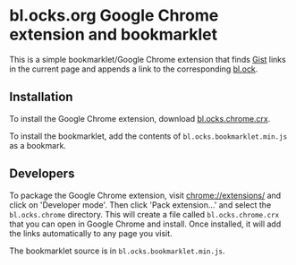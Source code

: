bl.ocks.org Google Chrome extension and bookmarklet
===================================================

This is a simple bookmarklet/Google Chrome extension that finds [Gist][1] links
in the current page and appends a link to the corresponding [bl.ock][2].

[1]: http://gist.github.com/
[2]: http://bl.ocks.org/

Installation
------------

To install the Google Chrome extension, download [bl.ocks.chrome.crx][extension].

To install the bookmarklet, add the contents of `bl.ocks.bookmarklet.min.js` as
a bookmark.

[extension]: http://github.com/downloads/jasondavies/bl.ocks.chrome/bl.ocks.chrome.crx

Developers
----------

To package the Google Chrome extension, visit <chrome://extensions/> and click
on 'Developer mode'.  Then click 'Pack extension...' and select the
`bl.ocks.chrome` directory.  This will create a file called
`bl.ocks.chrome.crx` that you can open in Google Chrome and install.  Once
installed, it will add the links automatically to any page you visit.

The bookmarklet source is in `bl.ocks.bookmarklet.min.js`.
